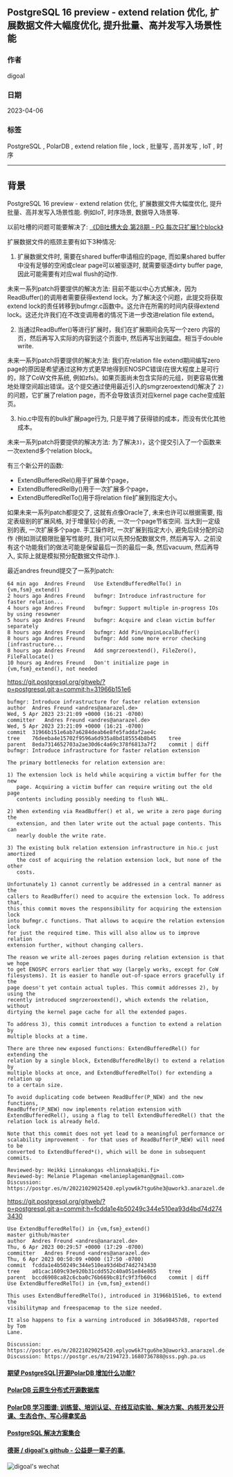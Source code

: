 ## PostgreSQL 16 preview - extend relation 优化, 扩展数据文件大幅度优化, 提升批量、高并发写入场景性能       
                                                                                              
### 作者                                                                        
digoal                                                                        
                                                                        
### 日期                                                                        
2023-04-06                                                                    
                                                              
### 标签                                                                        
PostgreSQL , PolarDB , extend relation file , lock , 批量写 , 高并发写 , IoT , 时序        
                                                                        
----                                                                        
                                                                        
## 背景   
PostgreSQL 16 preview - extend relation 优化, 扩展数据文件大幅度优化, 提升批量、高并发写入场景性能. 例如IoT, 时序场景, 数据导入场景等.     
  
以前吐槽的问题可能要解决了: [《DB吐槽大会,第28期 - PG 每次只扩展1个block》](../202109/20210903_03.md)    
  
扩展数据文件的瓶颈主要有如下3种情况:    
  
1) 扩展数据文件时, 需要在shared buffer申请相应的page, 而如果shared buffer中没有足够的空闲或clear page可以被驱逐时, 就需要驱逐dirty buffer page, 因此可能需要有对应wal flush的动作.   
  
未来一系列patch将要提供的解决方法: 目前不能以中心方式解决，因为ReadBuffer()的调用者需要获得extend lock。为了解决这个问题，此提交将获取extend lock的责任转移到bufmgr.c函数中。这允许在所需的时间内获得extend lock。这还允许我们在不改变调用者的情况下进一步改进relation file extend。  
  
2) 当通过ReadBuffer()等进行扩展时，我们在扩展期间会先写一个zero 内容的页，然后再写入实际的内容到这个页面中, 然后再写出到磁盘。相当于double write.  
  
未来一系列patch将要提供的解决方法: 我们在relation file extend期间编写zero page的原因是希望通过这种方式更早地得到ENOSPC错误(在很大程度上是可行的，除了CoW文件系统, 例如zfs)。如果页面尚未包含实际的元组，则更容易优雅地处理空间超出错误。这个提交通过使用最近引入的smgrzeroextend()解决了 `2)` 的问题，它扩展了relation page，而不会导致该页对应kernel page cache变成脏页。  
  
3) hio.c中现有的bulk扩展page行为, 只是平摊了获得锁的成本，而没有优化其他成本。  
  
未来一系列patch将要提供的解决方法: 为了解决`3)`，这个提交引入了一个函数来一次extend多个relation block。  
  
有三个新公开的函数:   
- ExtendBufferedRel()用于扩展单个page，  
- ExtendBufferedRelBy()用于一次扩展多个page，  
- ExtendBufferedRelTo()用于将relation file扩展到指定大小。  
  
如果未来一系列patch都提交了, 这就有点像Oracle了, 未来也许可以根据需要, 指定表级别的扩展风格, 对于增量较小的表, 一次一个page节省空间. 当大到一定级别的表, 一次扩展多个page. 手工操作时, 一次扩展到指定大小, 避免后续分配的动作 (例如测试极限批量写性能时, 我们可以先预分配数据文件, 然后再写入. 之前没有这个功能我们的做法可能是保留最后一页的最后一条, 然后vacuum, 然后再导入, 实际上就是模拟预分配数据文件动作.).    
  
最近andres freund提交了一系列patch:  
  
```  
64 min ago	Andres Freund	Use ExtendBufferedRelTo() in {vm,fsm}_extend()  
2 hours ago	Andres Freund	bufmgr: Introduce infrastructure for faster relation...  
4 hours ago	Andres Freund	bufmgr: Support multiple in-progress IOs by using resowner  
5 hours ago	Andres Freund	bufmgr: Acquire and clean victim buffer separately  
8 hours ago	Andres Freund	bufmgr: Add Pin/UnpinLocalBuffer()  
8 hours ago	Andres Freund	bufmgr: Add some more error checking [infrastructure...  
8 hours ago	Andres Freund	Add smgrzeroextend(), FileZero(), FileFallocate()  
10 hours ag Andres Freund	Don't initialize page in {vm,fsm}_extend(), not needed  
```  
  
https://git.postgresql.org/gitweb/?p=postgresql.git;a=commit;h=31966b151e6  
  
```  
bufmgr: Introduce infrastructure for faster relation extension  
author	Andres Freund <andres@anarazel.de>	  
Wed, 5 Apr 2023 23:21:09 +0000 (16:21 -0700)  
committer	Andres Freund <andres@anarazel.de>	  
Wed, 5 Apr 2023 23:21:09 +0000 (16:21 -0700)  
commit	31966b151e6ab7a6284deab6e8fe5faddaf2ae4c  
tree	76deeba4e15702f9596a6d935a8bd185554b8b45	tree  
parent	8eda7314652703a2ae30d6c4a69c378f6813a7f2	commit | diff  
bufmgr: Introduce infrastructure for faster relation extension  
  
The primary bottlenecks for relation extension are:  
  
1) The extension lock is held while acquiring a victim buffer for the new  
   page. Acquiring a victim buffer can require writing out the old page  
   contents including possibly needing to flush WAL.  
  
2) When extending via ReadBuffer() et al, we write a zero page during the  
   extension, and then later write out the actual page contents. This can  
   nearly double the write rate.  
  
3) The existing bulk relation extension infrastructure in hio.c just amortized  
   the cost of acquiring the relation extension lock, but none of the other  
   costs.  
  
Unfortunately 1) cannot currently be addressed in a central manner as the  
callers to ReadBuffer() need to acquire the extension lock. To address that,  
this this commit moves the responsibility for acquiring the extension lock  
into bufmgr.c functions. That allows to acquire the relation extension lock  
for just the required time. This will also allow us to improve relation  
extension further, without changing callers.  
  
The reason we write all-zeroes pages during relation extension is that we hope  
to get ENOSPC errors earlier that way (largely works, except for CoW  
filesystems). It is easier to handle out-of-space errors gracefully if the  
page doesn't yet contain actual tuples. This commit addresses 2), by using the  
recently introduced smgrzeroextend(), which extends the relation, without  
dirtying the kernel page cache for all the extended pages.  
  
To address 3), this commit introduces a function to extend a relation by  
multiple blocks at a time.  
  
There are three new exposed functions: ExtendBufferedRel() for extending the  
relation by a single block, ExtendBufferedRelBy() to extend a relation by  
multiple blocks at once, and ExtendBufferedRelTo() for extending a relation up  
to a certain size.  
  
To avoid duplicating code between ReadBuffer(P_NEW) and the new functions,  
ReadBuffer(P_NEW) now implements relation extension with  
ExtendBufferedRel(), using a flag to tell ExtendBufferedRel() that the  
relation lock is already held.  
  
Note that this commit does not yet lead to a meaningful performance or  
scalability improvement - for that uses of ReadBuffer(P_NEW) will need to be  
converted to ExtendBuffered*(), which will be done in subsequent commits.  
  
Reviewed-by: Heikki Linnakangas <hlinnaka@iki.fi>  
Reviewed-by: Melanie Plageman <melanieplageman@gmail.com>  
Discussion: https://postgr.es/m/20221029025420.eplyow6k7tgu6he3@awork3.anarazel.de  
```  
  
https://git.postgresql.org/gitweb/?p=postgresql.git;a=commit;h=fcdda1e4b50249c344e510ea93d4bd74d2743430  
  
```  
Use ExtendBufferedRelTo() in {vm,fsm}_extend()  
master github/master  
author	Andres Freund <andres@anarazel.de>	  
Thu, 6 Apr 2023 00:29:57 +0000 (17:29 -0700)  
committer	Andres Freund <andres@anarazel.de>	  
Thu, 6 Apr 2023 00:50:09 +0000 (17:50 -0700)  
commit	fcdda1e4b50249c344e510ea93d4bd74d2743430  
tree	a01cac1609c93e920b31cdd552c40a051e84e865	tree  
parent	bccd6908ca82c6cba0c76b669bc81fc9f3fb60cd	commit | diff  
Use ExtendBufferedRelTo() in {vm,fsm}_extend()  
  
This uses ExtendBufferedRelTo(), introduced in 31966b151e6, to extend the  
visibilitymap and freespacemap to the size needed.  
  
It also happens to fix a warning introduced in 3d6a98457d8, reported by Tom  
Lane.  
  
Discussion: https://postgr.es/m/20221029025420.eplyow6k7tgu6he3@awork3.anarazel.de  
Discussion: https://postgr.es/m/2194723.1680736788@sss.pgh.pa.us  
```  
  
  
#### [期望 PostgreSQL|开源PolarDB 增加什么功能?](https://github.com/digoal/blog/issues/76 "269ac3d1c492e938c0191101c7238216")
  
  
#### [PolarDB 云原生分布式开源数据库](https://github.com/ApsaraDB "57258f76c37864c6e6d23383d05714ea")
  
  
#### [PolarDB 学习图谱: 训练营、培训认证、在线互动实验、解决方案、内核开发公开课、生态合作、写心得拿奖品](https://www.aliyun.com/database/openpolardb/activity "8642f60e04ed0c814bf9cb9677976bd4")
  
  
#### [PostgreSQL 解决方案集合](../201706/20170601_02.md "40cff096e9ed7122c512b35d8561d9c8")
  
  
#### [德哥 / digoal's github - 公益是一辈子的事.](https://github.com/digoal/blog/blob/master/README.md "22709685feb7cab07d30f30387f0a9ae")
  
  
![digoal's wechat](../pic/digoal_weixin.jpg "f7ad92eeba24523fd47a6e1a0e691b59")
  
